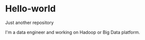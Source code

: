 # Hello-world
Just another repository

I'm a data engineer and working on Hadoop or Big Data platform.
